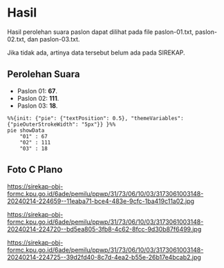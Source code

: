 # Hasil

Hasil perolehan suara paslon dapat dilihat pada file paslon-01.txt, paslon-02.txt, dan paslon-03.txt.

Jika tidak ada, artinya data tersebut belum ada pada SIREKAP.

## Perolehan Suara

 * Paslon 01: **67**.
 * Paslon 02: **111**.
 * Paslon 03: **18**.

```mermaid
%%{init: {"pie": {"textPosition": 0.5}, "themeVariables": {"pieOuterStrokeWidth": "5px"}} }%%
pie showData
    "01" : 67
    "02" : 111
    "03" : 18
```
## Foto C Plano

https://sirekap-obj-formc.kpu.go.id/6ade/pemilu/ppwp/31/73/06/10/03/3173061003148-20240214-224659--11eaba71-bce4-483e-9cfc-1ba419c11a02.jpg

https://sirekap-obj-formc.kpu.go.id/6ade/pemilu/ppwp/31/73/06/10/03/3173061003148-20240214-224720--bd5ea805-3fb8-4c62-8fcc-9d30b87f6499.jpg

https://sirekap-obj-formc.kpu.go.id/6ade/pemilu/ppwp/31/73/06/10/03/3173061003148-20240214-224725--39d2fd40-8c7d-4ea2-b55e-26b17e4bcab2.jpg
